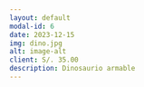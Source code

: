 ```yaml
---
layout: default
modal-id: 6
date: 2023-12-15
img: dino.jpg
alt: image-alt
client: S/. 35.00
description: Dinosaurio armable
---
```

